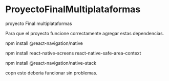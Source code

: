 # ProyectoFinalMultiplataformas
proyecto Final multiplataformas


Para que el proyecto funcione correctamente agregar estas dependencias.

npm install @react-navigation/native

npm install react-native-screens react-native-safe-area-context

npm install @react-navigation/native-stack

copn esto deberia funcionar sin problemas.
